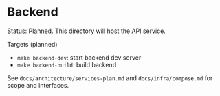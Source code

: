 # Backend

Status: Planned. This directory will host the API service.

Targets (planned)
- `make backend-dev`: start backend dev server
- `make backend-build`: build backend

See `docs/architecture/services-plan.md` and `docs/infra/compose.md` for scope and interfaces.
